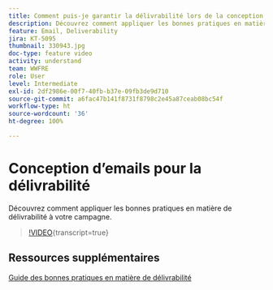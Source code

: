 ```yaml
---
title: Comment puis-je garantir la délivrabilité lors de la conception d’emails ?
description: Découvrez comment appliquer les bonnes pratiques en matière de délivrabilité.
feature: Email, Deliverability
jira: KT-5095
thumbnail: 330943.jpg
doc-type: feature video
activity: understand
team: WWFRE
role: User
level: Intermediate
exl-id: 2df2986e-00f7-40fb-b37e-09fb3de9d710
source-git-commit: a6fac47b141f8731f8798c2e45a87ceab08bc54f
workflow-type: ht
source-wordcount: '36'
ht-degree: 100%

---
```


# Conception d’emails pour la délivrabilité

Découvrez comment appliquer les bonnes pratiques en matière de délivrabilité à votre campagne.

>[!VIDEO](https://video.tv.adobe.com/v/3452560?quality=12&learn=on&captions=fre_fr){transcript=true}

## Ressources supplémentaires

[Guide des bonnes pratiques en matière de délivrabilité](https://experienceleague.adobe.com/docs/deliverability-learn/deliverability-best-practice-guide/introduction.html?lang=fr)
